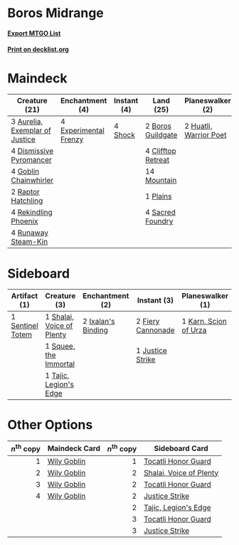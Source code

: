 # Boros Midrange

#### [Export MTGO List](../collection/Boros%20Midrange/Boros%20Midrange.txt)
#### [Print on decklist.org](http://decklist.org/?deckmain=3%09Aurelia,%20Exemplar%20of%20Justice%0A2%09Boros%20Guildgate%0A4%09Clifftop%20Retreat%0A4%09Dismissive%20Pyromancer%0A4%09Experimental%20Frenzy%0A4%09Goblin%20Chainwhirler%0A2%09Huatli,%20Warrior%20Poet%0A4%09Lava%20Coil%0A14%09Mountain%0A1%09Plains%0A2%09Raptor%20Hatchling%0A4%09Rekindling%20Phoenix%0A4%09Runaway%20Steam-Kin%0A4%09Sacred%20Foundry%0A4%09Shock&deckside=2%09Banefire%0A2%09Fiery%20Cannonade%0A1%09Fight%20with%20Fire%0A2%09Ixalan's%20Binding%0A1%09Justice%20Strike%0A1%09Karn,%20Scion%20of%20Urza%0A1%09Sentinel%20Totem%0A1%09Shalai,%20Voice%20of%20Plenty%0A1%09Squee,%20the%20Immortal%0A2%09Star%20of%20Extinction%0A1%09Tajic,%20Legion's%20Edge)
# Maindeck

|                                              Creature (21)                                              |                                        Enchantment (4)                                         |                                   Instant (4)                                    |                                          Land (25)                                          |                                        Planeswalker (2)                                         |                                     Sorcery (4)                                      |
|---------------------------------------------------------------------------------------------------------|------------------------------------------------------------------------------------------------|----------------------------------------------------------------------------------|---------------------------------------------------------------------------------------------|-------------------------------------------------------------------------------------------------|--------------------------------------------------------------------------------------|
|3 [Aurelia, Exemplar of Justice](http://gatherer.wizards.com/Pages/Card/Details.aspx?multiverseid=452903)|4 [Experimental Frenzy](http://gatherer.wizards.com/Pages/Card/Details.aspx?multiverseid=452849)|4 [Shock](http://gatherer.wizards.com/Pages/Card/Details.aspx?multiverseid=386365)|2 [Boros Guildgate](http://gatherer.wizards.com/Pages/Card/Details.aspx?multiverseid=426056) |2 [Huatli, Warrior Poet](http://gatherer.wizards.com/Pages/Card/Details.aspx?multiverseid=435380)|4 [Lava Coil](http://gatherer.wizards.com/Pages/Card/Details.aspx?multiverseid=452858)|
|4 [Dismissive Pyromancer](http://gatherer.wizards.com/Pages/Card/Details.aspx?multiverseid=447272)       |                                                                                                |                                                                                  |4 [Clifftop Retreat](http://gatherer.wizards.com/Pages/Card/Details.aspx?multiverseid=241980)|                                                                                                 |                                                                                      |
|4 [Goblin Chainwhirler](http://gatherer.wizards.com/Pages/Card/Details.aspx?multiverseid=443017)         |                                                                                                |                                                                                  |14 [Mountain](http://gatherer.wizards.com/Pages/Card/Details.aspx?multiverseid=439604)       |                                                                                                 |                                                                                      |
|2 [Raptor Hatchling](http://gatherer.wizards.com/Pages/Card/Details.aspx?multiverseid=435309)            |                                                                                                |                                                                                  |1 [Plains](http://gatherer.wizards.com/Pages/Card/Details.aspx?multiverseid=439601)          |                                                                                                 |                                                                                      |
|4 [Rekindling Phoenix](http://gatherer.wizards.com/Pages/Card/Details.aspx?multiverseid=439768)          |                                                                                                |                                                                                  |4 [Sacred Foundry](http://gatherer.wizards.com/Pages/Card/Details.aspx?multiverseid=405106)  |                                                                                                 |                                                                                      |
|4 [Runaway Steam-Kin](http://gatherer.wizards.com/Pages/Card/Details.aspx?multiverseid=452865)           |                                                                                                |                                                                                  |                                                                                             |                                                                                                 |                                                                                      |


# Sideboard

|                                       Artifact (1)                                        |                                            Creature (3)                                            |                                       Enchantment (2)                                       |                                        Instant (3)                                         |                                        Planeswalker (1)                                        |                                          Sorcery (5)                                          |
|-------------------------------------------------------------------------------------------|----------------------------------------------------------------------------------------------------|---------------------------------------------------------------------------------------------|--------------------------------------------------------------------------------------------|------------------------------------------------------------------------------------------------|-----------------------------------------------------------------------------------------------|
|1 [Sentinel Totem](http://gatherer.wizards.com/Pages/Card/Details.aspx?multiverseid=435404)|1 [Shalai, Voice of Plenty](http://gatherer.wizards.com/Pages/Card/Details.aspx?multiverseid=442923)|2 [Ixalan's Binding](http://gatherer.wizards.com/Pages/Card/Details.aspx?multiverseid=435168)|2 [Fiery Cannonade](http://gatherer.wizards.com/Pages/Card/Details.aspx?multiverseid=435297)|1 [Karn, Scion of Urza](http://gatherer.wizards.com/Pages/Card/Details.aspx?multiverseid=442889)|2 [Banefire](http://gatherer.wizards.com/Pages/Card/Details.aspx?multiverseid=397676)          |
|                                                                                           |1 [Squee, the Immortal](http://gatherer.wizards.com/Pages/Card/Details.aspx?multiverseid=443034)    |                                                                                             |1 [Justice Strike](http://gatherer.wizards.com/Pages/Card/Details.aspx?multiverseid=452932) |                                                                                                |1 [Fight with Fire](http://gatherer.wizards.com/Pages/Card/Details.aspx?multiverseid=443007)   |
|                                                                                           |1 [Tajic, Legion's Edge](http://gatherer.wizards.com/Pages/Card/Details.aspx?multiverseid=452954)   |                                                                                             |                                                                                            |                                                                                                |2 [Star of Extinction](http://gatherer.wizards.com/Pages/Card/Details.aspx?multiverseid=435315)|


# Other Options

|*n*<sup>th</sup> copy|                                    Maindeck Card                                     |*n*<sup>th</sup> copy|                                          Sideboard Card                                          |
|--------------------:|--------------------------------------------------------------------------------------|--------------------:|--------------------------------------------------------------------------------------------------|
|                    1|[Wily Goblin](http://gatherer.wizards.com/Pages/Card/Details.aspx?multiverseid=435329)|                    1|[Tocatli Honor Guard](http://gatherer.wizards.com/Pages/Card/Details.aspx?multiverseid=435194)    |
|                    2|[Wily Goblin](http://gatherer.wizards.com/Pages/Card/Details.aspx?multiverseid=435329)|                    2|[Shalai, Voice of Plenty](http://gatherer.wizards.com/Pages/Card/Details.aspx?multiverseid=442923)|
|                    3|[Wily Goblin](http://gatherer.wizards.com/Pages/Card/Details.aspx?multiverseid=435329)|                    2|[Tocatli Honor Guard](http://gatherer.wizards.com/Pages/Card/Details.aspx?multiverseid=435194)    |
|                    4|[Wily Goblin](http://gatherer.wizards.com/Pages/Card/Details.aspx?multiverseid=435329)|                    2|[Justice Strike](http://gatherer.wizards.com/Pages/Card/Details.aspx?multiverseid=452932)         |
|                     |                                                                                      |                    2|[Tajic, Legion's Edge](http://gatherer.wizards.com/Pages/Card/Details.aspx?multiverseid=452954)   |
|                     |                                                                                      |                    3|[Tocatli Honor Guard](http://gatherer.wizards.com/Pages/Card/Details.aspx?multiverseid=435194)    |
|                     |                                                                                      |                    3|[Justice Strike](http://gatherer.wizards.com/Pages/Card/Details.aspx?multiverseid=452932)         |

